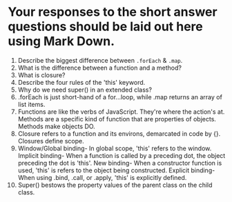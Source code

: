 # Your responses to the short answer questions should be laid out here using Mark Down.
1. Describe the biggest difference between `.forEach` & `.map`.
2. What is the difference between a function and a method?
3. What is closure?
4. Describe the four rules of the 'this' keyword.
5. Why do we need super() in an extended class?
1. .forEach is just short-hand of a for...loop, while .map returns an array of list items.
2. Functions are like the verbs of JavaScript.  They're where the action's at.  Methods are a specific kind of function that are properties of objects.  Methods make objects DO.
3. Closure refers to a function and its environs, demarcated in code by {}.  Closures define scope.
4. Window/Global binding- In global scope, 'this' refers to the window.
Implicit binding- When a function is called by a preceding dot, the object preceding the dot is 'this'.
New binding- When a constructor function is used, 'this' is refers to the object being constructed.
Explicit binding- When using .bind, .call, or .apply, 'this' is explicitly defined.
5. Super() bestows the property values of the parent class on the child class.